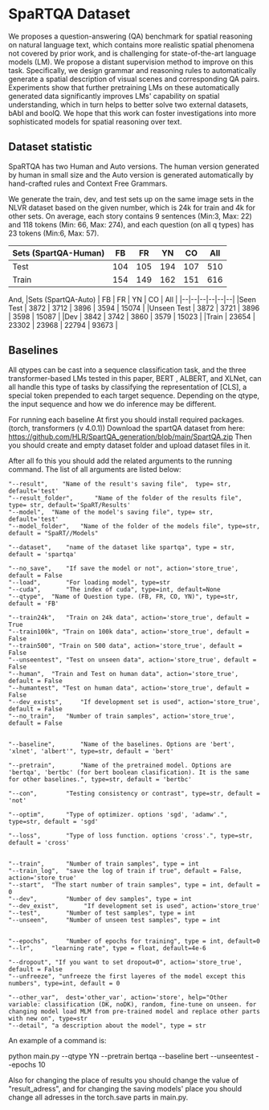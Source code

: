 

# **SpaRTQA Dataset**

We proposes a question-answering (QA) benchmark for spatial reasoning on natural language text, which contains more realistic spatial phenomena not covered by prior work, and is challenging for state-of-the-art language models (LM). We propose a distant supervision method to improve on this task. Specifically, we design grammar and reasoning rules to automatically generate a spatial description of visual scenes and corresponding QA pairs. Experiments show that further pretraining LMs on these automatically generated data significantly improves LMs' capability on spatial understanding, which in turn helps to better solve two external datasets, bAbI and boolQ. We hope that this work can foster investigations into more sophisticated models for spatial reasoning over text.

## **Dataset statistic**
SpaRTQA has two Human and Auto versions. The human version generated by human in small size and the Auto version is generated automatically by hand-crafted rules and Context Free Grammars.

We generate the train, dev, and test sets up on the same image sets in the NLVR dataset based on the given number, which is 24k for train and 4k for other sets. 
On average, each story contains 9 sentences (Min:3, Max: 22) and 118 tokens (Min: 66, Max: 274), and each question (on all q types) has 23 tokens (Min:6, Max: 57). 

 |Sets (SpartQA-Human)  | FB    | FR    | YN    | CO    | All |
 |--|--|--|--|--|--|
 |Test        | 104  | 105  | 194  | 107  |510 |
 |Train       | 154  | 149  | 162  | 151  | 616 |

And,
 |Sets (SpartQA-Auto) | FB    | FR    | YN    | CO    | All |
 |--|--|--|--|--|--|
 |Seen Test        | 3872  | 3712  | 3896  | 3594  | 15074 |
 |Unseen Test | 3872  | 3721  | 3896  | 3598 | 15087 |
 |Dev         | 3842  | 3742  | 3860  | 3579  | 15023 |
 |Train       | 23654 | 23302 | 23968 | 22794 | 93673 |


## **Baselines**
All qtypes can be cast into a sequence classification task, and the three transformer-based LMs tested in this paper, BERT , ALBERT, and XLNet, can all handle this type of tasks by classifying the representation of [CLS], a special token prepended to each target sequence. Depending on the qtype, the input sequence and how we do inference may be different.


For running each baseline At first you should install required packages. (torch, transformers (v 4.0.1))
Download the spartQA dataset from here: https://github.com/HLR/SpartQA_generation/blob/main/SpartQA.zip
Then you should create and empty dataset folder and upload dataset files in it.

After all fo this you should add the related arguments to the running command.
The list of all arguments are listed below:

    "--result",    "Name of the result's saving file",  type= str,  default='test'
    "--result_folder",		"Name of the folder of the results file", type= str, default='SpaRT/Results'
    "--model",	"Name of the model's saving file", type= str, default='test'
    "--model_folder",	"Name of the folder of the models file", type=str, default = "SpaRT//Models"
    
    "--dataset",	"name of the dataset like spartqa", type = str, default = 'spartqa'
    
    "--no_save",	"If save the model or not", action='store_true', default = False
    "--load",		"For loading model", type=str
    "--cuda",		"The index of cuda", type=int, default=None 
    "--qtype",	"Name of Question type. (FB, FR, CO, YN)", type=str, default = 'FB'
    
    "--train24k",	"Train on 24k data", action='store_true', default = True
	"--train100k", "Train on 100k data", action='store_true', default = False
	"--train500", "Train on 500 data", action='store_true', default = False
	"--unseentest", "Test on unseen data", action='store_true', default = False
	"--human",	"Train and Test on human data", action='store_true', default = False
	"--humantest", "Test on human data", action='store_true', default = False
	"--dev_exists", 	"If development set is used", action='store_true', default = False
	"--no_train", 	"Number of train samples", action='store_true', default = False
    
    
    "--baseline",		"Name of the baselines. Options are 'bert', 'xlnet', 'albert'", type=str, default = 'bert'
    
    "--pretrain",		"Name of the pretrained model. Options are 'bertqa', 'bertbc' (for bert boolean clasification). It is the same for other baselines.", type=str, default = 'bertbc'
    
    "--con",		"Testing consistency or contrast", type=str, default = 'not'
    
    "--optim",		"Type of optimizer. options 'sgd', 'adamw'.", type=str, default = 'sgd'
    
    "--loss",		"Type of loss function. options 'cross'.", type=str, default = 'cross'
    
    
    "--train",		"Number of train samples", type = int
    "--train_log", 	"save the log of train if true", default = False, action='store_true'
	"--start",	"The start number of train samples", type = int, default = 0
    "--dev",		"Number of dev samples", type = int
    "--dev_exist",		 "If development set is used", action='store_true'
    "--test",		"Number of test samples", type = int
    "--unseen",		"Number of unseen test samples", type = int
    
    
    "--epochs",		"Number of epochs for training", type = int, default=0
    "--lr",		"learning rate", type = float, default=4e-6

	"--dropout", "If you want to set dropout=0", action='store_true', default = False
	"--unfreeze", "unfreeze the first layeres of the model except this numbers", type=int, default = 0

	"--other_var",  dest='other_var', action='store', help="Other variable: classification (DK, noDK), random, fine-tune on unseen. for changing model load MLM from pre-trained model and replace other parts with new on", type=str
	"--detail",	"a description about the model", type = str

An example of a command is:

python main.py --qtype YN --pretrain bertqa --baseline bert --unseentest --epochs 10


Also for changing the place of results you should change the value of "result_adress", and for changing the saving models' place you should change all adresses in the torch.save parts in main.py.
